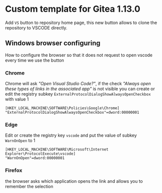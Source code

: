 # Custom template for Gitea 1.13.0
Add `VS` button to repository home page, this new button allows to clone the repository to VSCODE directly.

## Windows browser configuring
How to configure the browser so that it does not request to open vscode every time we use the button

### Chrome
Chrome will ask *"Open Visual Studio Code?"*, if the check *"Always open these types of links in the associated app"* is not visible you can create or edit the registry subkey `ExternalProtocolDialogShowAlwaysOpenCheckbox` with value 1

```
[HKEY_LOCAL_MACHINE\SOFTWARE\Policies\Google\Chrome]
"ExternalProtocolDialogShowAlwaysOpenCheckbox"=dword:00000001
```
### Edge
Edit or create the registry key `vscode` and put the value of subkey `WarnOnOpen` to 1
```
[HKEY_LOCAL_MACHINE\SOFTWARE\Microsoft\Internet Explorer\ProtocolExecute\vscode]
"WarnOnOpen"=dword:00000001
```
### Firefox
the browser asks which application opens the link and allows you to remember the selection